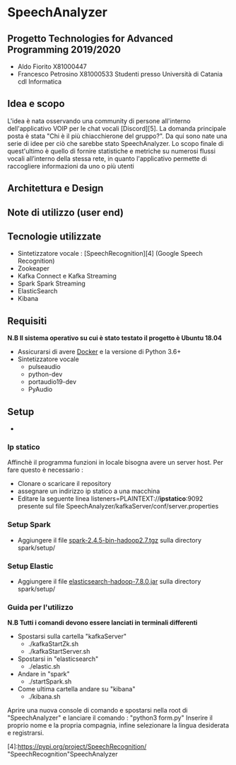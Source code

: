 # SpeechAnalyzer

## Progetto Technologies for Advanced Programming 2019/2020
- Aldo Fiorito X81000447
- Francesco Petrosino X81000533
Studenti presso Università di Catania cdl Informatica


## Idea e scopo
L'idea è nata osservando una community di persone all'interno dell'applicativo VOIP per le chat vocali [Discord][5]. La domanda principale posta è stata "Chi è il più chiacchierone del gruppo?". Da qui sono nate una serie di idee per ciò che sarebbe stato SpeechAnalyzer.
Lo scopo finale di quest'ultimo è quello di fornire statistiche e metriche su numerosi flussi vocali all’interno della stessa rete, in quanto l'applicativo permette di raccogliere informazioni da uno o più utenti

## Architettura e Design

## Note di utilizzo (user end)

## Tecnologie utilizzate
- Sintetizzatore vocale : [SpeechRecognition][4] (Google Speech Recognition)
- Zookeaper
- Kafka Connect e Kafka Streaming
- Spark Spark Streaming 
- ElasticSearch
- Kibana
## Requisiti
**N.B Il sistema operativo su cui è stato testato il progetto è Ubuntu 18.04**
- Assicurarsi di avere [Docker][3] e la versione di Python 3.6+
- Sintetizzatore vocale
    - pulseaudio 
    - python-dev
    - portaudio19-dev
    - PyAudio

## Setup 
- 
### Ip statico
Affinchè il programma funzioni in locale bisogna avere un server host. Per fare questo è necessario : 
- Clonare o scaricare il repository
- assegnare un indirizzo ip statico a una macchina
- Editare la seguente linea listeners=PLAINTEXT://**ipstatico**:9092 presente sul file SpeechAnalyzer/kafkaServer/conf/server.properties
### Setup Spark
- Aggiungere il file [spark-2.4.5-bin-hadoop2.7.tgz][1] sulla directory spark/setup/
### Setup Elastic
- Aggiungere il file [elasticsearch-hadoop-7.8.0.jar][2] sulla directory spark/setup/

### Guida per l'utilizzo
**N.B Tutti i comandi devono essere lanciati in terminali differenti**
- Spostarsi sulla cartella "kafkaServer"
    - ./kafkaStartZk.sh
    - ./kafkaStartServer.sh
- Spostarsi in "elasticsearch"
    - ./elastic.sh
- Andare in "spark"
    - ./startSpark.sh
- Come ultima cartella andare su "kibana"
    - ./kibana.sh

Aprire una nuova console di comando e spostarsi nella root di  "SpeechAnalyzer" 
e lanciare il comando : "python3 form.py"
Inserire il proprio nome e la propria compagnia, infine selezionare la lingua desiderata e registrarsi.

[1]: https://studentiunict-my.sharepoint.com/:f:/g/personal/uni389952_studium_unict_it/EtiOBtdaJKZMj9zeuzJJ9UcB60rLKQOOjFG6yk92CBy8JQ?e=YJqarn "Repository OneDrive sp"
[2]: https://studentiunict-my.sharepoint.com/:u:/g/personal/uni389952_studium_unict_it/EeNAcubCzxxOpPPCLQOAznABSBqiCYsNhG7ZTEXAaENepg?e=jsPF6m "Repository OneDrive es"
[3]:https://docs.docker.com/get-docker/ "Docker"
[4]:https://pypi.org/project/SpeechRecognition/ "SpeechRecognition"SpeechAnalyzer